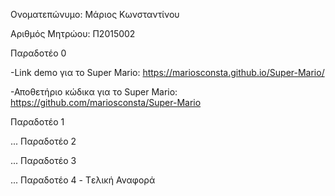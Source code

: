 Ονοματεπώνυμο: Μάριος Κωνσταντίνου

Αριθμός Μητρώου: Π2015002

Παραδοτέο 0

-Link demo για το Super Mario: https://mariosconsta.github.io/Super-Mario/

-Αποθετήριο κώδικα για το Super Mario: https://github.com/mariosconsta/Super-Mario

Παραδοτέο 1

...
Παραδοτέο 2

...
Παραδοτέο 3

...
Παραδοτέο 4 - Tελική Αναφορά
